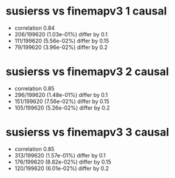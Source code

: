 # susierss vs finemapv3  1 causal

- correlation 0.84
- 206/199620 (1.03e-01%) differ by 0.1
- 111/199620 (5.56e-02%) differ by 0.15
- 79/199620 (3.96e-02%) differ by 0.2


# susierss vs finemapv3  2 causal

- correlation 0.85
- 296/199620 (1.48e-01%) differ by 0.1
- 151/199620 (7.56e-02%) differ by 0.15
- 105/199620 (5.26e-02%) differ by 0.2


# susierss vs finemapv3  3 causal

- correlation 0.85
- 313/199620 (1.57e-01%) differ by 0.1
- 176/199620 (8.82e-02%) differ by 0.15
- 120/199620 (6.01e-02%) differ by 0.2


